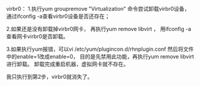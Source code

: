 virbr0：
1.执行yum groupremove "Virtualization" 命令尝试卸载virbr0设备，
通过ifconfig -a查看virbr0设备是否还存在；

2.如果还是没有卸载掉virbr0网卡，
再执行yum remove libvirt ，
用ifconfig -a查看网卡virbr0是否卸载。

3.如果执行yum报错，可以vi /etc/yum/plugincon.d/rhnplugin.conf
然后将文件中的enable=1改成enable=0，
目的是先禁用此功能，再执行yum remove libvirt进行卸载。
卸载完成重启机器，虚拟网卡就不存在。


我只执行到第2步，virbr0就消失了。

